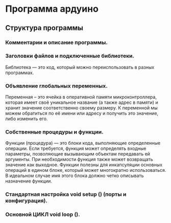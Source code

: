# Программа ардуино #

## Структура программы ##

### Комментарии и описание программы. ###

### Заголовки файлов и подключенные библиотеки. ###

Библиотека — это код, который можно переиспользовать в разных программах. 

### Объявление глобальных переменных. ###

Переменная – это ячейка в оперативной памяти микроконтроллера, которая имеет своё уникальное название (а также адрес в памяти) и хранит значение соответственно своему размеру. К переменной мы можем обратиться по её имени или адресу и получить это значение, либо изменить его.

### Собственные процедуры и функции. ###

Функции (процедура) — это блоки кода, выполняющие определенные операции. Если требуется, функция может определять входные параметры, позволяющие вызывающим объектам передавать ей аргументы. При необходимости функция также может возвращать значение как выходное. Функции полезны для инкапсуляции основных операций в едином блоке, который может многократно использоваться. В идеальном случае имя этого блока должно четко описывать назначение функции.

### Стандартная настройка void setup () (порты и конфигурация). ###

### Основной ЦИКЛ void loop (). ###

